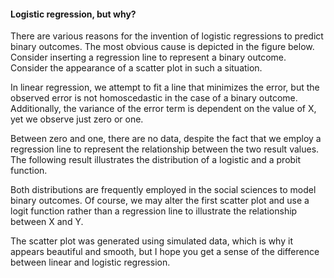 #### Logistic regression, but why?

There are various reasons for the invention of logistic regressions to predict binary outcomes. 
The most obvious cause is depicted in the figure below. Consider inserting a regression line to represent a binary outcome. 
Consider the appearance of a scatter plot in such a situation.


In linear regression, we attempt to fit a line that minimizes the error, but the observed error is not homoscedastic in the case of a binary outcome.
Additionally, the variance of the error term is dependent on the value of X, yet we observe just zero or one.

Between zero and one, there are no data, despite the fact that we employ a regression line to represent the relationship between the two result values.
The following result illustrates the distribution of a logistic and a probit function.

Both distributions are frequently employed in the social sciences to model binary outcomes.
Of course, we may alter the first scatter plot and use a logit function rather than a regression line to illustrate the relationship between X and Y.

The scatter plot was generated using simulated data, which is why it appears beautiful and smooth, but I hope you get a sense of the difference between linear and logistic regression.

